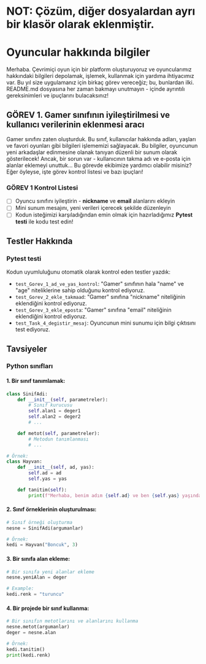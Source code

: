 # NOT: Çözüm, diğer dosyalardan ayrı bir klasör olarak eklenmiştir.

# Oyuncular hakkında bilgiler

Merhaba. Çevrimiçi oyun için bir platform oluşturuyoruz ve oyuncularımız hakkındaki bilgileri depolamak, işlemek, kullanmak için yardıma ihtiyacımız var. Bu yıl size uygulamanız için birkaç görev vereceğiz; bu, bunlardan ilki. README.md dosyasına her zaman bakmayı unutmayın - içinde ayrıntılı gereksinimleri ve ipuçlarını bulacaksınız!

## GÖREV 1. Gamer sınıfının iyileştirilmesi ve kullanıcı verilerinin eklenmesi aracı
Gamer sınıfını zaten oluşturduk. Bu sınıf, kullanıcılar hakkında adları, yaşları ve favori oyunları gibi bilgileri işlememizi sağlayacak. Bu bilgiler, oyuncunun yeni arkadaşlar edinmesine olanak tanıyan düzenli bir sunum olarak gösterilecek! Ancak, bir sorun var - kullanıcının takma adı ve e-posta için alanlar eklemeyi unuttuk... Bu görevde ekibimize yardımcı olabilir misiniz? Eğer öyleyse, işte görev kontrol listesi ve bazı ipuçları!


### GÖREV 1 Kontrol Listesi
 - [ ] Oyuncu sınıfını iyileştirin -  **nickname** ve **email** alanlarını ekleyin
 - [ ] Mini sunum mesajını, yeni verileri içerecek şekilde düzenleyin
 - [ ] Kodun isteğimizi karşıladığından emin olmak için hazırladığımız **Pytest testi** ile kodu test edin!

## Testler Hakkında

### Pytest testi
Kodun uyumluluğunu otomatik olarak kontrol eden testler yazdık:
-   `test_Gorev_1_ad_ve_yas_kontrol`: "Gamer" sınıfının hala "name" ve "age" niteliklerine sahip olduğunu kontrol ediyoruz.
-   `test_Gorev_2_ekle_takmaad`: "Gamer" sınıfına "nickname" niteliğinin eklendiğini kontrol ediyoruz.
-   `test_Gorev_3_ekle_eposta`: "Gamer" sınıfına "email" niteliğinin eklendiğini kontrol ediyoruz.
-   `test_Task_4_degistir_mesaj`: Oyuncunun mini sunumu için bilgi çıktısını test ediyoruz.

## Tavsiyeler

### Python sınıfları

#### 1. Bir sınıf tanımlamak:
```python
class SinifAdi:
    def __init__(self, parametreler):
        # Sınıf kurucusu
        self.alan1 = deger1
        self.alan2 = deger2
        # ...

    def metot(self, parametreler):
        # Metodun tanımlanması
        # ...

# Örnek:
class Hayvan:
    def __init__(self, ad, yas):
        self.ad = ad
        self.yas = yas

    def tanitim(self):
        print(f"Merhaba, benim adım {self.ad} ve ben {self.yas} yaşındayım.")
```
#### 2. Sınıf örneklerinin oluşturulması:
```python
# Sınıf örneği oluşturma
nesne = SinifAdi(argumanlar)

# Örnek:
kedi = Hayvan("Boncuk", 3)
```
#### 3. Bir sınıfa alan ekleme:
```python
# Bir sınıfa yeni alanlar ekleme
nesne.yeniAlan = deger

# Example:
kedi.renk = "turuncu"
```
#### 4. Bir projede bir sınıf kullanma:
```python
# Bir sınıfın metotlarını ve alanlarını kullanma
nesne.metot(argumanlar) 
deger = nesne.alan

# Örnek:
kedi.tanitim()
print(kedi.renk)
```
